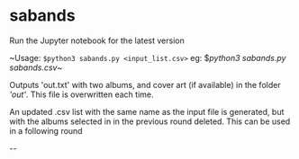 # sabands

Run the Jupyter notebook for the latest version

~Usage: `$python3 sabands.py <input_list.csv>` 
 eg: $_python3 sabands.py sabands.csv_~

Outputs 'out.txt' with two albums, and cover art (if available) in the folder _'out'_. This file is overwritten each time.

An updated .csv list with the same name as the input file is generated, but with the albums selected in in the previous round deleted. This can be used in a following round

--
